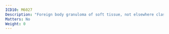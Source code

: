 ```yaml
---
ICD10: M6027
Description: "Foreign body granuloma of soft tissue, not elsewhere classified: Ankle and foot"
Matters: No
Weight: 0
---
```


